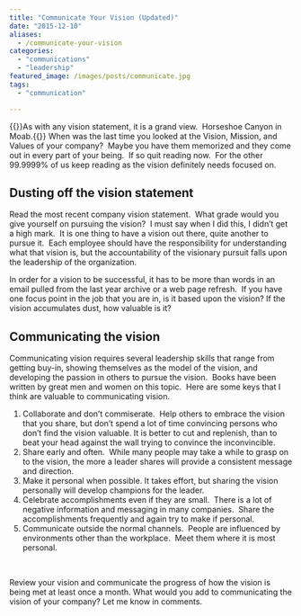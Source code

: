```yaml
---
title: "Communicate Your Vision (Updated)"
date: "2015-12-10"
aliases:
  - /communicate-your-vision
categories: 
  - "communications"
  - "leadership"
featured_image: /images/posts/communicate.jpg
tags: 
  - "communication"

---
```

{{<featuredimage>}}As with any vision statement, it is a grand view.  Horseshoe Canyon in Moab.{{</featuredimage>}}
When was the last time you looked at the Vision, Mission, and Values of your company?  Maybe you have them memorized and they come out in every part of your being.  If so quit reading now.  For the other 99.9999% of us keep reading as the vision definitely needs focused on.

## Dusting off the vision statement

Read the most recent company vision statement.  What grade would you give yourself on pursuing the vision?  I must say when I did this, I didn’t get a high mark.  It is one thing to have a vision out there, quite another to pursue it.  Each employee should have the responsibility for understanding what that vision is, but the accountability of the visionary pursuit falls upon the leadership of the organization.

In order for a vision to be successful, it has to be more than words in an email pulled from the last year archive or a web page refresh.  If you have one focus point in the job that you are in, is it based upon the vision? If the vision accumulates dust, how valuable is it?

## Communicating the vision

Communicating vision requires several leadership skills that range from getting buy-in, showing themselves as the model of the vision, and developing the passion in others to pursue the vision.  Books have been written by great men and women on this topic.  Here are some keys that I think are valuable to communicating vision.

1. Collaborate and don’t commiserate.  Help others to embrace the vision that you share, but don’t spend a lot of time convincing persons who don’t find the vision valuable. It is better to cut and replenish, than to beat your head against the wall trying to convince the inconvincible.
2. Share early and often.  While many people may take a while to grasp on to the vision, the more a leader shares will provide a consistent message and direction.
3. Make it personal when possible. It takes effort, but sharing the vision personally will develop champions for the leader.
4. Celebrate accomplishments even if they are small.  There is a lot of negative information and messaging in many companies.  Share the accomplishments frequently and again try to make if personal.
5. Communicate outside the normal channels.  People are influenced by environments other than the workplace.  Meet them where it is most personal.

 

Review your vision and communicate the progress of how the vision is being met at least once a month. What would you add to communicating the vision of your company? Let me know in comments.
